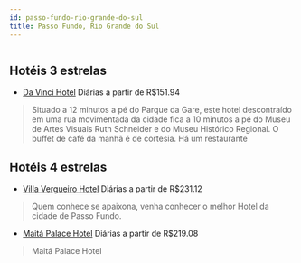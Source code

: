```yaml
---
id: passo-fundo-rio-grande-do-sul
title: Passo Fundo, Rio Grande do Sul
---
```


<center><img src="https://static.hotelurbano.com/reservas/prod0/6/6464/564cc5a2b7666_villa-vergueiro-hotel.jpg" alt="" /></center>


## Hotéis 3 estrelas

-    [Da Vinci Hotel](https://www.hurb.com/hoteis/passo-fundo/da-vinci-hotel-OMN-8466?cmp=18055) Diárias a partir de R$151.94
   > Situado a 12 minutos a pé do Parque da Gare, este hotel descontraído em uma rua movimentada da cidade fica a 10 minutos a pé do Museu de Artes Visuais Ruth Schneider e do Museu Histórico Regional. O buffet de café da manhã é de cortesia. Há um restaurante

## Hotéis 4 estrelas

-    [Villa Vergueiro Hotel](https://www.hurb.com/hoteis/passo-fundo/villa-vergueiro-hotel-6464?cmp=18055) Diárias a partir de R$231.12
   > Quem conhece se apaixona, venha conhecer o melhor Hotel da cidade de Passo Fundo.
-    [Maitá Palace Hotel](https://www.hurb.com/hoteis/passo-fundo/maita-palace-hotel-10165?cmp=18055) Diárias a partir de R$219.08
   > Maitá Palace Hotel
